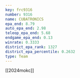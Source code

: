 ```yaml
---
key: frc9316
number: 9316
name: CUBATRONICS
epa_end: 8.79
auto_epa_end: 2.98
teleop_epa_end: 5.68
endgame_epa_end: 0.13
winrate: 0.3333
district_epa_rank: 1327
district_epa_percentile: 0.2632
type: Team
---
```

[[2024mokc]]
